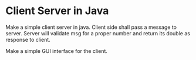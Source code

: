 # Client Server in Java

Make a simple client server in java. Client side shall pass a message to server. Server will validate msg for a proper number and return its double as response to client. 

Make a simple GUI interface for the client.